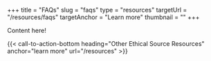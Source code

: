 +++
title = "FAQs"
slug = "faqs"
type = "resources"
targetUrl = "/resources/faqs"
targetAnchor = "Learn more"
thumbnail = ""
+++

Content here!

{{< call-to-action-bottom heading="Other Ethical Source Resources" anchor="learn more" url="/resources" >}}
